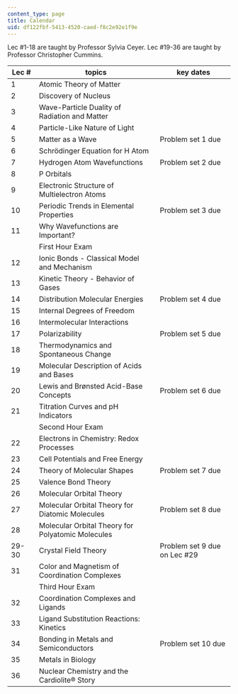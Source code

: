 ```yaml
---
content_type: page
title: Calendar
uid: df122fbf-5413-4520-caed-f8c2e92e1f9e
---
```


Lec #1-18 are taught by Professor Sylvia Ceyer. Lec #19-36 are taught by Professor Christopher Cummins.

| Lec # | topics | key dates |
| --- | --- | --- |
| 1 | Atomic Theory of Matter |  |
| 2 | Discovery of Nucleus |  |
| 3 | Wave-Particle Duality of Radiation and Matter |  |
| 4 | Particle-Like Nature of Light |  |
| 5 | Matter as a Wave | Problem set 1 due |
| 6 | Schrödinger Equation for H Atom |  |
| 7 | Hydrogen Atom Wavefunctions | Problem set 2 due |
| 8 | P Orbitals |  |
| 9 | Electronic Structure of Multielectron Atoms |  |
| 10 | Periodic Trends in Elemental Properties | Problem set 3 due |
| 11 | Why Wavefunctions are Important? |  |
|  | First Hour Exam |  |
| 12 | Ionic Bonds - Classical Model and Mechanism |  |
| 13 | Kinetic Theory - Behavior of Gases |  |
| 14 | Distribution Molecular Energies | Problem set 4 due |
| 15 | Internal Degrees of Freedom |  |
| 16 | Intermolecular Interactions |  |
| 17 | Polarizability | Problem set 5 due |
| 18 | Thermodynamics and Spontaneous Change |  |
| 19 | Molecular Description of Acids and Bases |  |
| 20 | Lewis and Brønsted Acid-Base Concepts | Problem set 6 due |
| 21 | Titration Curves and pH Indicators |  |
|  | Second Hour Exam |  |
| 22 | Electrons in Chemistry: Redox Processes |  |
| 23 | Cell Potentials and Free Energy |  |
| 24 | Theory of Molecular Shapes | Problem set 7 due |
| 25 | Valence Bond Theory |  |
| 26 | Molecular Orbital Theory |  |
| 27 | Molecular Orbital Theory for Diatomic Molecules | Problem set 8 due |
| 28 | Molecular Orbital Theory for Polyatomic Molecules |  |
| 29-30 | Crystal Field Theory | Problem set 9 due on Lec #29 |
| 31 | Color and Magnetism of Coordination Complexes |  |
|  | Third Hour Exam |  |
| 32 | Coordination Complexes and Ligands |  |
| 33 | Ligand Substitution Reactions: Kinetics |  |
| 34 | Bonding in Metals and Semiconductors | Problem set 10 due |
| 35 | Metals in Biology |  |
| 36 | Nuclear Chemistry and the Cardiolite® Story |